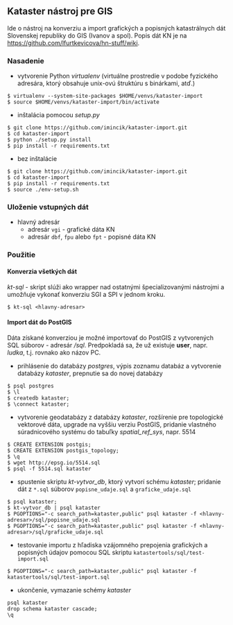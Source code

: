 ## Kataster nástroj pre GIS

Ide o nástroj na konverziu a import grafických a popisných katastrálnych dát Slovenskej republiky do GIS (Ivanov a spol). Popis dát KN je na https://github.com/lfurtkevicova/hn-stuff/wiki.

### Nasadenie
* vytvorenie Python *virtualenv* (virtuálne prostredie v podobe fyzického adresára, ktorý obsahuje unix-ovú štruktúru s binárkami, atď.)

```
$ virtualenv --system-site-packages $HOME/venvs/kataster-import
$ source $HOME/venvs/kataster-import/bin/activate
```

* inštalácia pomocou *setup.py*

```
$ git clone https://github.com/imincik/kataster-import.git
$ cd kataster-import
$ python ./setup.py install
$ pip install -r requirements.txt
````

* bez inštalácie

```
$ git clone https://github.com/imincik/kataster-import.git
$ cd kataster-import
$ pip install -r requirements.txt
$ source ./env-setup.sh
```

### Uloženie vstupných dát

* hlavný adresár
  * adresár `vgi`                    - grafické dáta KN
  * adresár `dbf`, `fpu` alebo `fpt` - popisné dáta KN

### Použitie

#### Konverzia všetkých dát

*kt-sql* - skript slúži ako wrapper nad ostatnými špecializovanými nástrojmi a umožňuje vykonať konverziu SGI a SPI v jednom kroku. 

```
$ kt-sql <hlavny-adresar>
```

#### Import dát do PostGIS
Dáta získané konverziou je možné importovať do PostGIS z vytvorených SQL súborov - adresár *<hlavny-adresar>/sql*. Predpokladá sa, že už existuje **user**, napr. *ludka*, t.j. rovnako ako názov PC.

* prihlásenie do databázy *postgres*, výpis zoznamu databáz a vytvorenie databázy *kataster*, prepnutie sa do novej databázy

```
$ psql postgres
$ \l
$ createdb kataster;
$ \connect kataster;
```

* vytvorenie geodatabázy z databázy *kataster*, rozšírenie pre topologické vektorové dáta, upgrade na vyššiu verziu PostGIS, pridanie vlastného súradnicového systému do tabuľky *spatial_ref_sys*, napr. 5514

```
$ CREATE EXTENSION postgis;
$ CREATE EXTENSION postgis_topology;
$ \q
$ wget http://epsg.io/5514.sql
$ psql -f 5514.sql kataster
```

* spustenie skriptu *kt-vytvor_db*, ktorý vytvorí schému *kataster*; pridanie dát z `*.sql` súborov `popisne_udaje.sql` a `graficke_udaje.sql`

```
$ psql kataster;
$ kt-vytvor_db | psql kataster
$ PGOPTIONS="-c search_path=kataster,public" psql kataster -f <hlavny-adresar>/sql/popisne_udaje.sql
$ PGOPTIONS="-c search_path=kataster,public" psql kataster -f <hlavny-adresar>/sql/graficke_udaje.sql
```

* testovanie importu z hľadiska vzájomného prepojenia grafických a popisných údajov pomocou SQL skriptu `katastertools/sql/test-import.sql`
```
$ PGOPTIONS="-c search_path=kataster,public" psql kataster -f katastertools/sql/test-import.sql
```

* ukončenie, vymazanie schémy *kataster*

```
psql kataster
drop schema kataster cascade;
\q
```
